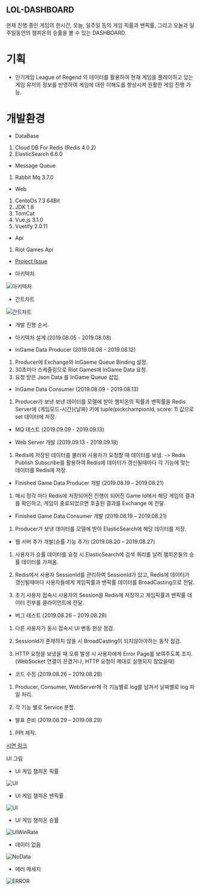 LOL-DASHBOARD  
 -  


현재 진행 중인 게임의 한시간, 오늘, 일주일 등의 게임 픽률과 밴픽률, 그리고 오늘과 일주일동안의 챔피온의 승률을 볼 수 있는 DASHBOARD. 

# 기획

- 인기게임 League of Regend 의 데이터를 활용하여 현재 게임을 플레이하고 있는 게임 유저의 정보를 반영하여 게임에 대한 이해도를 향상시켜 원활한 게임 진행 가능.

# 개발환경
 - DataBase 
  1. Cloud DB For Redis (Redis 4.0.2)
  2. ElasticSearch 6.6.0

 - Message Queue
  1. Rabbit Mq 3.7.0
  
 - Web 
  1. CentoOs 7.3 64Bit
  2. JDK 1.8
  3. TomCat
  4. Vue.js 3.1.0
  5. Vuetify 2.0.11

- Api
 1. Riot Games Api

- [Project Issue](https://oss.navercorp.com/2019-Ncloud-Intern-Program/teahwan.kim_2nd/projects/1)


- 아키텍처

![아키텍처](./architecture.png)

- 간트차트

![간트차트](./Ganttchart.png)

 - 개발 진행 순서.

- 아키텍처 설계 (2019.08.05 -  2019.08.08)
- InGame Data Producer (2019.08.08 - 2019.08.12)
1. Producer에 Exchange와 InGaeme Queue Binding 설정.
2. 30초마다 스케줄링으로 Riot Games에 InGame Data 요청.
3. 요청 받은 Json Data 를 InGame Queue 삽입.

- InGame Data Consumer (2019.08.09 - 2019.08.13)
1. Producer가 보낸 보낸 데이터를 모델에 받아 챔피온의 픽률과 밴픽률을 
Redis Server에 {게임모드-시간}{날짜} 키에 tuple(pickchampionId, score: 1) 값으로 
set 데이터에 저장.

- MQ 테스트 (2019.09.09 - 2019.09.13)

- Web Server 개발 (2019.09.13 - 2019.09.18)
 1. Redis에 저장된 데이터를 불러와 사용자가 요청할 때 데이터를 보냄.
  -> Redis Publish Subscribe를 활용하여 Redis에 데이터가 갱신될때마다 각 기능에 맞는 데이터를 Redis에 저장.  

- Finished Game Data Producer 개발 (2019.08.19 – 2019.08.21)
 1. 매시 정각 마다 Redis에 저장되어진 진행이 되어진 Game Id에서 해당 게임의 결과를 확인하고, 게임이 종료되었으면 호출된 결과를 Exchange 에 전달.

- Finished Game Data Consumer 개발 (2019.08.19 – 2019.08.21)
1. Producer가 보낸 데이터를 모델에 받아 ElasticSearch에 해당 데이터를 저장.

- 웹 서버 추가 개발(승률 기능 추가) (2019.08.20 – 2019.08.27)
1. 사용자가 승률 데이터를 요청 시 ElasticSearch에 검색 쿼리를 날려 챔피온들의 승률 데이터를 가져옴.

2. Redis에서 사용자 SessionId를 관리하여 SessionId가 있고, Redis에 데이터가 갱신될때마다 사용자들에게 게임픽률과 밴픽률 데이터를 BroadCasting으로 전달.

3. 초기 사용자 접속시 사용자의 Session을 Redis에 저장하고 게임픽률과 밴픽률 데이터 전부를 클라이언트에 전달.

- 버그 테스트 (2019.08.26 – 2019.08.28)

1. 다른 사용자가 동시 접속시 UI 변동 현상 점검.

2. SessionId가 존재하지 않을 시 BroadCasting이 되지않아야하는 동작 점검.

3. HTTP 요청을 보냈을 때 오류 발생 시 사용자에게 Error Page를 보여주도록 조치.
   (WebSocket 연결이 끈겼거나, HTTP 요청이 제대로 실행되지 않았을때)


- 코드 수정 (2019.08.26 – 2019.08.28)

1. Producer, Consumer, WebServer에 각 기능별로 log를 남겨서 날짜별로 log 파일 처리. 

2. 각 기능 별로 Service 분할.

- 발표 준비  (2019.08.29 – 2019.08.29)

1. PPt 제작.




[시연 링크](http://slb-2258354.ncloudslb.com/)

UI 그림

- UI 게임 챔피온 픽률 

![UI](./UI.png)

- UI 게임 챔피온 밴픽률

![UI](./UIBanPick.png)

- UI 게임 챔피온 승률

![UIWinRate](./UIWinRate.png)

- 데이터 없음

![NoData](./nodata.png)

- 에러 메세지

![ERROR](./error.png)


